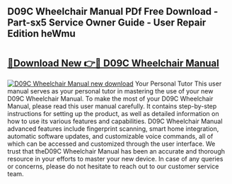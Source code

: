 ## D09C Wheelchair Manual PDf Free Download - Part-sx5 Service Owner Guide - User Repair Edition heWmu

# <h2><a href="http://bc99418.oget.top/?id=D09C+Wheelchair+Manual">🔗Download New 👉🔴 D09C Wheelchair Manual</a></h2>

[![D09C Wheelchair Manual new download](https://i.imgur.com/5g1atiW.png)](http://bc99418.oget.top/?id=D09C+Wheelchair+Manual)
Your Personal Tutor This user manual serves as your personal tutor in mastering the use of your new D09C Wheelchair Manual. To make the most of your D09C Wheelchair Manual, please read this user manual carefully. It contains step-by-step instructions for setting up the product, as well as detailed information on how to use its various features and capabilities. D09C Wheelchair Manual advanced features include fingerprint scanning, smart home integration, automatic software updates, and customizable voice commands, all of which can be accessed and customized through the user interface. We trust that theD09C Wheelchair Manual has been an accurate and thorough resource in your efforts to master your new device. In case of any queries or concerns, please do not hesitate to reach out to our customer service team.
